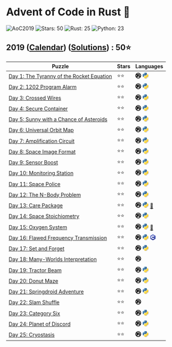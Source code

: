 # Advent of Code in Rust 🦀

![AoC2019](https://img.shields.io/badge/Advent_of_Code-2019-8A2BE2)
![Stars: 50](https://img.shields.io/badge/Stars-50⭐-blue)
![Rust: 25](https://img.shields.io/badge/Rust-25-cyan?logo=Rust)
![Python: 23](https://img.shields.io/badge/Python-23-cyan?logo=Python)

## 2019 ([Calendar](https://adventofcode.com/2019)) ([Solutions](./)) : 50⭐

Puzzle                                                                           | Stars | Languages
-------------------------------------------------------------------------------- | ----- | -----------
[Day 1: The Tyranny of the Rocket Equation](https://adventofcode.com/2019/day/1) | ⭐⭐  | [![Rust](../../scripts/assets/rust.png)](day1/day1.rs) [![Python](../../scripts/assets/python.png)](day1/day1.py)
[Day 2: 1202 Program Alarm](https://adventofcode.com/2019/day/2)                 | ⭐⭐  | [![Rust](../../scripts/assets/rust.png)](day2/day2.rs) [![Python](../../scripts/assets/python.png)](day2/day2.py)
[Day 3: Crossed Wires](https://adventofcode.com/2019/day/3)                      | ⭐⭐  | [![Rust](../../scripts/assets/rust.png)](day3/day3.rs) [![Python](../../scripts/assets/python.png)](day3/day3.py)
[Day 4: Secure Container](https://adventofcode.com/2019/day/4)                   | ⭐⭐  | [![Rust](../../scripts/assets/rust.png)](day4/day4.rs) [![Python](../../scripts/assets/python.png)](day4/day4.py)
[Day 5: Sunny with a Chance of Asteroids](https://adventofcode.com/2019/day/5)   | ⭐⭐  | [![Rust](../../scripts/assets/rust.png)](day5/day5.rs) [![Python](../../scripts/assets/python.png)](day5/day5.py)
[Day 6: Universal Orbit Map](https://adventofcode.com/2019/day/6)                | ⭐⭐  | [![Rust](../../scripts/assets/rust.png)](day6/day6.rs) [![Python](../../scripts/assets/python.png)](day6/day6.py)
[Day 7: Amplification Circuit](https://adventofcode.com/2019/day/7)              | ⭐⭐  | [![Rust](../../scripts/assets/rust.png)](day7/day7.rs) [![Python](../../scripts/assets/python.png)](day7/day7.py)
[Day 8: Space Image Format](https://adventofcode.com/2019/day/8)                 | ⭐⭐  | [![Rust](../../scripts/assets/rust.png)](day8/day8.rs) [![Python](../../scripts/assets/python.png)](day8/day8.py)
[Day 9: Sensor Boost](https://adventofcode.com/2019/day/9)                       | ⭐⭐  | [![Rust](../../scripts/assets/rust.png)](day9/day9.rs) [![Python](../../scripts/assets/python.png)](day9/day9.py)
[Day 10: Monitoring Station](https://adventofcode.com/2019/day/10)               | ⭐⭐  | [![Rust](../../scripts/assets/rust.png)](day10/day10.rs) [![Python](../../scripts/assets/python.png)](day10/day10.py)
[Day 11: Space Police](https://adventofcode.com/2019/day/11)                     | ⭐⭐  | [![Rust](../../scripts/assets/rust.png)](day11/day11.rs) [![Python](../../scripts/assets/python.png)](day11/day11.py)
[Day 12: The N-Body Problem](https://adventofcode.com/2019/day/12)               | ⭐⭐  | [![Rust](../../scripts/assets/rust.png)](day12/day12.rs) [![Python](../../scripts/assets/python.png)](day12/day12.py)
[Day 13: Care Package](https://adventofcode.com/2019/day/13)                     | ⭐⭐  | [![Rust](../../scripts/assets/rust.png)](day13/day13.rs) [![Python](../../scripts/assets/python.png)](day13/day13.py) [🎁](day13/README.md)
[Day 14: Space Stoichiometry](https://adventofcode.com/2019/day/14)              | ⭐⭐  | [![Rust](../../scripts/assets/rust.png)](day14/day14.rs) [![Python](../../scripts/assets/python.png)](day14/day14.py)
[Day 15: Oxygen System](https://adventofcode.com/2019/day/15)                    | ⭐⭐  | [![Rust](../../scripts/assets/rust.png)](day15/day15.rs) [![Python](../../scripts/assets/python.png)](day15/day15.py) [🎁](day15/README.md)
[Day 16: Flawed Frequency Transmission](https://adventofcode.com/2019/day/16)    | ⭐⭐  | [![Rust](../../scripts/assets/rust.png)](day16/day16.rs) [![Python](../../scripts/assets/python.png)](day16/day16.py) [![C](../../scripts/assets/c.png)](day16/day16.c)
[Day 17: Set and Forget](https://adventofcode.com/2019/day/17)                   | ⭐⭐  | [![Rust](../../scripts/assets/rust.png)](day17/day17.rs) [![Python](../../scripts/assets/python.png)](day17/day17.py)
[Day 18: Many-Worlds Interpretation](https://adventofcode.com/2019/day/18)       | ⭐⭐  | [![Rust](../../scripts/assets/rust.png)](day18/day18.rs)
[Day 19: Tractor Beam](https://adventofcode.com/2019/day/19)                     | ⭐⭐  | [![Rust](../../scripts/assets/rust.png)](day19/day19.rs) [![Python](../../scripts/assets/python.png)](day19/day19.py)
[Day 20: Donut Maze](https://adventofcode.com/2019/day/20)                       | ⭐⭐  | [![Rust](../../scripts/assets/rust.png)](day20/day20.rs) [![Python](../../scripts/assets/python.png)](day20/day20.py)
[Day 21: Springdroid Adventure](https://adventofcode.com/2019/day/21)            | ⭐⭐  | [![Rust](../../scripts/assets/rust.png)](day21/day21.rs) [![Python](../../scripts/assets/python.png)](day21/day21.py)
[Day 22: Slam Shuffle](https://adventofcode.com/2019/day/22)                     | ⭐⭐  | [![Rust](../../scripts/assets/rust.png)](day22/day22.rs)
[Day 23: Category Six](https://adventofcode.com/2019/day/23)                     | ⭐⭐  | [![Rust](../../scripts/assets/rust.png)](day23/day23.rs) [![Python](../../scripts/assets/python.png)](day23/day23.py)
[Day 24: Planet of Discord](https://adventofcode.com/2019/day/24)                | ⭐⭐  | [![Rust](../../scripts/assets/rust.png)](day24/day24.rs) [![Python](../../scripts/assets/python.png)](day24/day24.py)
[Day 25: Cryostasis](https://adventofcode.com/2019/day/25)                       | ⭐⭐  | [![Rust](../../scripts/assets/rust.png)](day25/day25.rs) [![Python](../../scripts/assets/python.png)](day25/day25.py)
